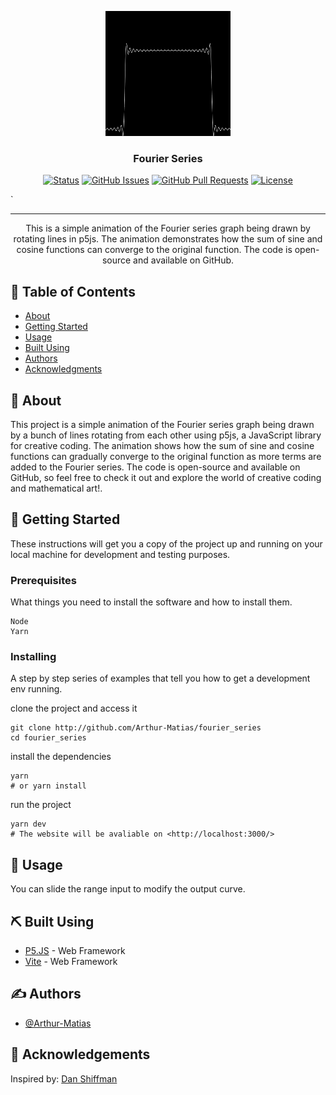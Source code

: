 <p align="center">
  <a href="" rel="noopener">
 <img width=200px height=200px src="./fourier-icon.png" alt="Project logo"></a>
</p>

<h3 align="center">Fourier Series</h3>

<div align="center">

[![Status](https://img.shields.io/badge/status-active-success.svg)]()
[![GitHub Issues](https://img.shields.io/github/issues/kylelobo/The-Documentation-Compendium.svg)](https://github.com/kylelobo/The-Documentation-Compendium/issues)
[![GitHub Pull Requests](https://img.shields.io/github/issues-pr/kylelobo/The-Documentation-Compendium.svg)](https://github.com/kylelobo/The-Documentation-Compendium/pulls)
[![License](https://img.shields.io/badge/license-MIT-blue.svg)](/LICENSE)

</div>`

---
<p align="center"> 
This is a simple animation of the Fourier series graph being drawn by rotating lines in p5js. The animation demonstrates how the sum of sine and cosine functions can converge to the original function. The code is open-source and available on GitHub.
    <br> 
</p>

## 📝 Table of Contents

- [About](#about)
- [Getting Started](#getting_started)
- [Usage](#usage)
- [Built Using](#built_using)
- [Authors](#authors)
- [Acknowledgments](#acknowledgement)

## 🧐 About <a name = "about"></a>

This project is a simple animation of the Fourier series graph being drawn by a bunch of lines rotating from each other using p5js, a JavaScript library for creative coding. The animation shows how the sum of sine and cosine functions can gradually converge to the original function as more terms are added to the Fourier series. The code is open-source and available on GitHub, so feel free to check it out and explore the world of creative coding and mathematical art!.

## 🏁 Getting Started <a name = "getting_started"></a>

These instructions will get you a copy of the project up and running on your local machine for development and testing purposes. 

### Prerequisites

What things you need to install the software and how to install them.

```
Node
Yarn
```

### Installing

A step by step series of examples that tell you how to get a development env running.

clone the project and access it

```
git clone http://github.com/Arthur-Matias/fourier_series
cd fourier_series
```

install the dependencies

```
yarn 
# or yarn install
```

run the project

```
yarn dev
# The website will be avaliable on <http://localhost:3000/>
```



## 🎈 Usage <a name="usage"></a>

You can slide the range input to modify the output curve.

## ⛏️ Built Using <a name = "built_using"></a>

- [P5.JS](https://p5js.org/) - Web Framework
- [Vite](https://vitejs.dev/) - Web Framework

## ✍️ Authors <a name = "authors"></a>

- [@Arthur-Matias](https://github.com/Arthur-Matias)


## 🎉 Acknowledgements <a name = "acknowledgement"></a>

Inspired by: [Dan Shiffman](https://www.youtube.com/channel/UCvjgXvBlbQiydffZU7m1_aw)
